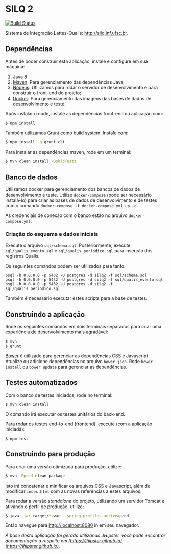 # SILQ 2

[![Build Status](https://travis-ci.com/CarlosBonetti/silq2.svg?token=TncWKXR1N9y1CQNXWyip&branch=master)](https://travis-ci.com/CarlosBonetti/silq2)

Sistema de Integração Lattes-Qualis: http://silq.inf.ufsc.br.

## Dependências

Antes de poder construir esta aplicação, instale e configure em sua máquina:

1. Java 8
1. [Maven][]: Para gerenciamento das dependências Java;
1. [Node.js][]: Utilizamos para rodar o servidor de desenvolvimento e para construir o front-end do projeto;
1. [Docker][]: Para gerenciamento das imagens das bases de dados de desenvolvimento e teste.

Após instalar o node, instale as dependências front-end da aplicação com:

```sh
$ npm install
```

Também utilizamos [Grunt][] como build system. Instale com:

```sh
$ npm install -g grunt-cli
```

Para instalar as dependências maven, rode em um terminal:

```sh
$ mvn clean install -DskipTests
```

## Banco de dados

Utilizamos docker para gerenciamento dos bancos de dados de desenvolvimento e teste. Utilize `docker-compose` (pode ser necessário instalá-lo) para criar as bases de dados de desenvolvimento e de testes com o comando `docker-compose -f docker-compose.yml up -d`.

As credenciais de conexão com o banco estão no arquivo `docker-compose.yml`.

### Criação do esquema e dados iniciais

Execute o arquivo `sql/schema.sql`. Posteriormente, execute `sql/qualis_evento.sql` e `sql/qualis_periodico.sql` para inserção dos registros Qualis.

Os seguintes comandos podem ser utilizados para tanto:

```
psql -h 0.0.0.0 -p 5432 -U postgres -d silq2 -f sql/schema.sql
psql -h 0.0.0.0 -p 5432 -U postgres -d silq2 -f sql/qualis_evento.sql
psql -h 0.0.0.0 -p 5432 -U postgres -d silq2 -f sql/qualis_periodico.sql
```

Também é necessário executar estes scripts para a base de testes.

## Construindo a aplicação

Rode os seguintes comandos em dois terminais separados para criar uma experiência de desenvolvimento mais agradável:

```sh
$ mvn
$ grunt
```

[Bower][] é utilizado para gerenciar as dependências CSS e Javascript. Atualize ou adicione dependências no arquivo `bower.json`. Rode `bower install` ou `bower update` para gerenciar as dependências.

## Testes automatizados

Com o banco de testes iniciados, rode no terminal:

```
$ mvn clean install
```

O comando irá executar os testes unitários do back-end.

Para rodar os testes end-to-end (frontend), execute (com a aplicação iniciada):

```
$ npm test
```

## Construindo para produção

Para criar uma versão otimizada para produção, utilize:

```sh
$ mvn -Pprod clean package
```

Isto irá concatenar e minificar os arquivos CSS e Javascript, além de modificar `index.html` com as novas referências a estes arquivos.

Para rodar a versão _standalone_ do projeto, utilizando um servidor Tomcat e ativando o perfil de produção, utilize:

```sh
$ java -jar target/*.war --spring.profiles.active=prod
```

Então navegue para [http://localhost:8080](http://localhost:8080) in em seu navegador.

*A base desta aplicação foi gerada utilizando JHipster, você pode encontrar documentação a respeito em  [https://jhipster.github.io](https://jhipster.github.io).*

[JHipster]: https://jhipster.github.io/
[Node.js]: https://nodejs.org/
[Bower]: http://bower.io/
[Grunt]: http://gruntjs.com/
[Maven]: https://maven.apache.org/
[Docker]: https://www.docker.com/
